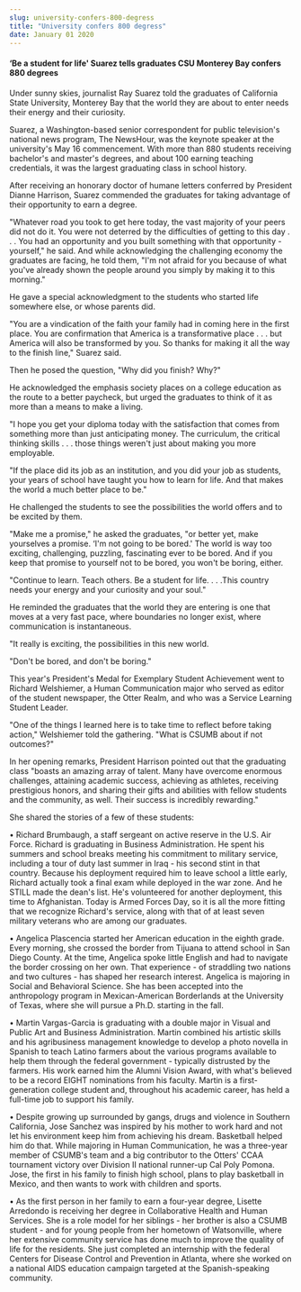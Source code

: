 ```yaml
---
slug: university-confers-800-degress
title: "University confers 800 degress"
date: January 01 2020
---
```


 
<h4>
  ‘Be a student for life' Suarez tells graduates CSU Monterey Bay confers 880
  degrees
</h4>
<p>
  Under sunny skies, journalist Ray Suarez told the graduates of California
  State University, Monterey Bay that the world they are about to enter needs
  their energy and their curiosity.
</p>
<p>
  Suarez, a Washington-based senior correspondent for public television's
  national news program, The NewsHour, was the keynote speaker at the
  university's May 16 commencement. With more than 880 students receiving
  bachelor's and master's degrees, and about 100 earning teaching credentials,
  it was the largest graduating class in school history.
</p>
<p>
  After receiving an honorary doctor of humane letters conferred by President
  Dianne Harrison, Suarez commended the graduates for taking advantage of their
  opportunity to earn a degree.
</p>
<p>
  "Whatever road you took to get here today, the vast majority of your peers did
  not do it. You were not deterred by the difficulties of getting to this day .
  . . You had an opportunity and you built something with that opportunity -
  yourself," he said. And while acknowledging the challenging economy the
  graduates are facing, he told them, "I'm not afraid for you because of what
  you've already shown the people around you simply by making it to this
  morning."
</p>
<p>
  He gave a special acknowledgment to the students who started life somewhere
  else, or whose parents did.
</p>
<p>
  "You are a vindication of the faith your family had in coming here in the
  first place. You are confirmation that America is a transformative place . . .
  but America will also be transformed by you. So thanks for making it all the
  way to the finish line," Suarez said.
</p>
<p>Then he posed the question, "Why did you finish? Why?"</p>
<p>
  He acknowledged the emphasis society places on a college education as the
  route to a better paycheck, but urged the graduates to think of it as more
  than a means to make a living.
</p>
<p>
  "I hope you get your diploma today with the satisfaction that comes from
  something more than just anticipating money. The curriculum, the critical
  thinking skills . . . those things weren't just about making you more
  employable.
</p>
<p>
  "If the place did its job as an institution, and you did your job as students,
  your years of school have taught you how to learn for life. And that makes the
  world a much better place to be."
</p>
<p>
  He challenged the students to see the possibilities the world offers and to be
  excited by them.
</p>
<p>
  "Make me a promise," he asked the graduates, "or better yet, make yourselves a
  promise. ‘I'm not going to be bored.' The world is way too exciting,
  challenging, puzzling, fascinating ever to be bored. And if you keep that
  promise to yourself not to be bored, you won't be boring, either.
</p>
<p>
  "Continue to learn. Teach others. Be a student for life. . . .This country
  needs your energy and your curiosity and your soul."
</p>
<p>
  He reminded the graduates that the world they are entering is one that moves
  at a very fast pace, where boundaries no longer exist, where communication is
  instantaneous.
</p>
<p>"It really is exciting, the possibilities in this new world.</p>
<p>"Don't be bored, and don't be boring."</p>
<p>
  This year's President's Medal for Exemplary Student Achievement went to
  Richard Welshiemer, a Human Communication major who served as editor of the
  student newspaper, the Otter Realm, and who was a Service Learning Student
  Leader.
</p>
<p>
  "One of the things I learned here is to take time to reflect before taking
  action," Welshiemer told the gathering. "What is CSUMB about if not outcomes?"
</p>
<p>
  In her opening remarks, President Harrison pointed out that the graduating
  class "boasts an amazing array of talent. Many have overcome enormous
  challenges, attaining academic success, achieving as athletes, receiving
  prestigious honors, and sharing their gifts and abilities with fellow students
  and the community, as well. Their success is incredibly rewarding."
</p>
<p>She shared the stories of a few of these students:</p>
<p>
  • Richard Brumbaugh, a staff sergeant on active reserve in the U.S. Air Force.
  Richard is graduating in Business Administration. He spent his summers and
  school breaks meeting his commitment to military service, including a tour of
  duty last summer in Iraq - his second stint in that country. Because his
  deployment required him to leave school a little early, Richard actually took
  a final exam while deployed in the war zone. And he STILL made the dean's
  list. He's volunteered for another deployment, this time to Afghanistan. Today
  is Armed Forces Day, so it is all the more fitting that we recognize Richard's
  service, along with that of at least seven military veterans who are among our
  graduates.
</p>
<p>
  • Angelica Plascencia started her American education in the eighth grade.
  Every morning, she crossed the border from Tijuana to attend school in San
  Diego County. At the time, Angelica spoke little English and had to navigate
  the border crossing on her own. That experience - of straddling two nations
  and two cultures - has shaped her research interest. Angelica is majoring in
  Social and Behavioral Science. She has been accepted into the anthropology
  program in Mexican-American Borderlands at the University of Texas, where she
  will pursue a Ph.D. starting in the fall.
</p>
<p>
  • Martin Vargas-Garcia is graduating with a double major in Visual and Public
  Art and Business Administration. Martin combined his artistic skills and his
  agribusiness management knowledge to develop a photo novella in Spanish to
  teach Latino farmers about the various programs available to help them through
  the federal government - typically distrusted by the farmers. His work earned
  him the Alumni Vision Award, with what's believed to be a record EIGHT
  nominations from his faculty. Martin is a first-generation college student
  and, throughout his academic career, has held a full-time job to support his
  family.
</p>
<p>
  • Despite growing up surrounded by gangs, drugs and violence in Southern
  California, Jose Sanchez was inspired by his mother to work hard and not let
  his environment keep him from achieving his dream. Basketball helped him do
  that. While majoring in Human Communication, he was a three-year member of
  CSUMB's team and a big contributor to the Otters' CCAA tournament victory over
  Division II national runner-up Cal Poly Pomona. Jose, the first in his family
  to finish high school, plans to play basketball in Mexico, and then wants to
  work with children and sports.
</p>
<p>
  • As the first person in her family to earn a four-year degree, Lisette
  Arredondo is receiving her degree in Collaborative Health and Human Services.
  She is a role model for her siblings - her brother is also a CSUMB student -
  and for young people from her hometown of Watsonville, where her extensive
  community service has done much to improve the quality of life for the
  residents. She just completed an internship with the federal Centers for
  Disease Control and Prevention in Atlanta, where she worked on a national AIDS
  education campaign targeted at the Spanish-speaking community.
</p>
<p></p>
 
